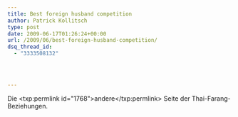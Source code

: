 ```yaml
---
title: Best foreign husband competition
author: Patrick Kollitsch
type: post
date: 2009-06-17T01:26:24+00:00
url: /2009/06/best-foreign-husband-competition/
dsq_thread_id:
  - "3333508132"




---
```

<div class="flickr">
</div>

Die <txp:permlink id="1768">andere</txp:permlink> Seite der Thai-Farang-Beziehungen.
